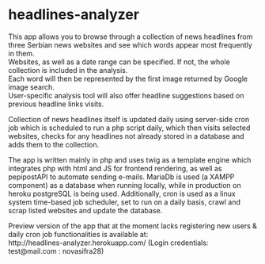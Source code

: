 # headlines-analyzer


<p>This app allows you to browse through a collection of news headlines from three Serbian news websites and see which words appear most frequently in them. <br/>
Websites, as well as a date range can be specified. If not, the whole collection is included in the analysis.<br/>
Each word will then be represented by the first image returned by Google image search.<br/>
User-specific analysis tool will also offer headline suggestions based on previous headline links visits.</p>
<p>Collection of news headlines itself is updated daily using server-side cron job which is scheduled to run a php script daily, which then visits 
selected websites, checks for any headlines not already stored in a database and adds them to the collection.</p>

<p>The app is written mainly in php and uses twig as a template engine which integrates php with html and JS for frontend rendering, as well as pepipostAPI to automate sending e-mails. MariaDb is used (a XAMPP component) as a database when running locally, while in production on heroku postgreSQL is being used. Additionally, cron is used as a linux system time-based job scheduler, set to run on a daily basis, crawl and scrap listed websites and update the database. </p>
  
<p>Preview version of the app that at the moment lacks registering new users & daily cron job functionalities is available at: <br/>
http://headlines-analyzer.herokuapp.com/ (Login credentials: test@mail.com : novasifra28) </p>
